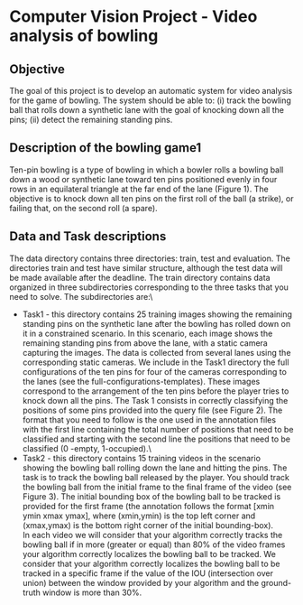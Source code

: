# Computer Vision Project - Video analysis of bowling

## Objective

The goal of this project is to develop an automatic system for video analysis for the game of
bowling. The system should be able to: (i) track the bowling ball that rolls down a synthetic
lane with the goal of knocking down all the pins; (ii) detect the remaining standing pins.

## Description of the bowling game1

Ten-pin bowling is a type of bowling in which a bowler rolls a bowling ball down a wood
or synthetic lane toward ten pins positioned evenly in four rows in an equilateral triangle
at the far end of the lane (Figure 1). The objective is to knock down all ten pins on the first
roll of the ball (a strike), or failing that, on the second roll (a spare).

## Data and Task descriptions

The data directory contains three directories: train, test and evaluation. The directories train
and test have similar structure, although the test data will be made available after the deadline.
The train directory contains data organized in three subdirectories corresponding to the three tasks
that you need to solve. The subdirectories are:\
   - Task1 - this directory contains 25 training images showing the remaining standing
pins on the synthetic lane after the bowling has rolled down on it in a constrained
scenario. In this scenario, each image shows the remaining standing pins from above
the lane, with a static camera capturing the images. The data is collected from several
lanes using the corresponding static cameras. We include in the Task1 directory the
full configurations of the ten pins for four of the cameras corresponding to the lanes
(see the full-configurations-templates). These images correspond to the arrangement of
the ten pins before the player tries to knock down all the pins.
The Task 1 consists in correctly classifying the positions of some pins provided into
the query file (see Figure 2). The format that you need to follow is the one used in
the annotation files with the first line containing the total number of positions that
need to be classified and starting with the second line the positions that need to be
classified (0 -empty, 1-occupied).\
   - Task2 - this directory contains 15 training videos in the scenario showing the bowling
ball rolling down the lane and hitting the pins. The task is to track the bowling ball
released by the player. You should track the bowling ball from the initial frame to the
final frame of the video (see Figure 3). The initial bounding box of the bowling ball
to be tracked is provided for the first frame (the annotation follows the format [xmin
ymin xmax ymax], where (xmin,ymin) is the top left corner and (xmax,ymax) is the
bottom right corner of the initial bounding-box).\
In each video we will consider that your algorithm correctly tracks the bowling ball if in
more (greater or equal) than 80% of the video frames your algorithm correctly localizes
the bowling ball to be tracked. We consider that your algorithm correctly localizes the 
bowling ball to be tracked in a specific frame if the value of the IOU (intersection over union)
between the window provided by your algorithm and the ground-truth window is
more than 30%.
